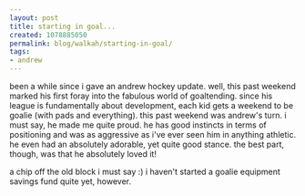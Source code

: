 ```yaml
---
layout: post
title: starting in goal...
created: 1078885050
permalink: blog/walkah/starting-in-goal/
tags:
- andrew
---
```

been a while since i gave an andrew hockey update. well, this past weekend marked his first foray into the fabulous world of goaltending. since his league is fundamentally about development, each kid gets a weekend to be goalie (with pads and everything). this past weekend was andrew's turn. i must say, he made me quite proud. he has good instincts in terms of positioning and was as aggressive as i've ever seen him in anything athletic. he even had an absolutely adorable, yet quite good stance. the best part, though, was that he absolutely loved it!

a chip off the old block i must say :) i haven't started a goalie equipment savings fund quite yet, however.
